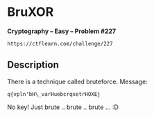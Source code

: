 # BruXOR

**Cryptography – Easy – Problem #227**

`https://ctflearn.com/challenge/227`


## Description

There is a technique called bruteforce. Message:

```text
q{vpln'bH\_varHuebcrqxetrHOXEj
```

No key! Just brute .. brute .. brute ... :D

